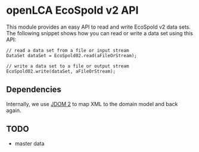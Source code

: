 openLCA EcoSpold v2 API
======================
This module provides an easy API to read and write EcoSpold v2 data sets. The 
following snippet shows how you can read or write a data set using this API:
	
	// read a data set from a file or input stream
	DataSet dataSet = EcoSpold02.read(aFileOrStream);
	
	// write a data set to a file or output stream
	EcoSpold02.write(dataSet, aFileOrStream);
	
Dependencies
------------
Internally, we use [JDOM 2](https://github.com/hunterhacker/jdom) to map XML to
the domain model and back again.

TODO
----
* master data
